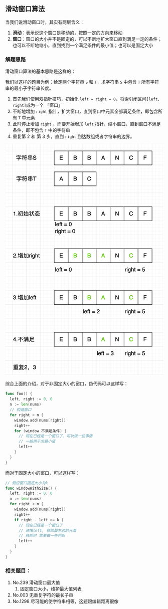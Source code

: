 ## 滑动窗口算法

当我们说滑动窗口时，其实有两层含义：

1. **滑动**：表示说这个窗口是移动的，按照一定的方向来移动
2. **窗口**：窗口的大小并不是固定的，可以不断地扩大窗口直到满足一定的条件；也可以不断地缩小，直到找到一个满足条件的最小值；也可以是固定大小



### 解题思路

滑动窗口算法的基本思路是这样的：

我们以这样的题目为例：给定两个字符串 `S` 和 `T`，求字符串 `S` 中包含 `T` 所有字符串的最小子字符串长度。

1. 首先我们使用双指针技巧，初始化 `left = right = 0`，将索引闭区间`[left, right]`成为一个 「窗口」
2. 不断地增加 `right` 指针，扩大窗口，直到窗口中元素全部满足条件，即包含所有 `T` 中元素
3. 此时停止增加 `right` ，而要开始增加 `left` 指针，缩小窗口，直到窗口不满足条件，即不包含 `T` 中的字符串
4. 重复第 2 和 第 3 步，直到 `right` 到达数组或者字符串的边界。

![image-20220929112135413](./images/image_slidingwindow.png)



综合上面的介绍，对于非固定大小的窗口，伪代码可以这样写：

```go
func foo() {
  left, right := 0, 0
  n := len(nums)
  // 构造窗口
  for right < n {
    window.add(nums[right])
    right++
    for (window 不满足条件) {
      // 现在已经是一个窗口了，可以做一些事情
      // 一般用于求最小值
      left++
    }
  }
}
```

而对于固定大小的窗口，可以这样写：

```go
// 假设窗口固定大小为k
func windowWithSize() {
  left, right := 0, 0
  n := len(nums)
  for right < n {
    window.add(nums[right])
    right++
    if right - left >= k {
      // 现在已经是一个窗口了
      // 递增left, 移除最左边的元素
      // 移除时 需要做一些判断
      left++
    } 
  }
}
```



### 相关题目：

1. No.239 滑动窗口最大值
   1. 固定窗口大小，维护最大值列表
2. No.003 无重复字符的最长子串
3. No.1298 尽可能的使字符串相等，这题跟编辑距离很像
